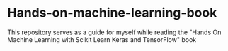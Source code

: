 # Hands-on-machine-learning-book
This repository serves as a guide for myself while reading the "Hands On Machine Learning with Scikit Learn Keras and TensorFlow" book
